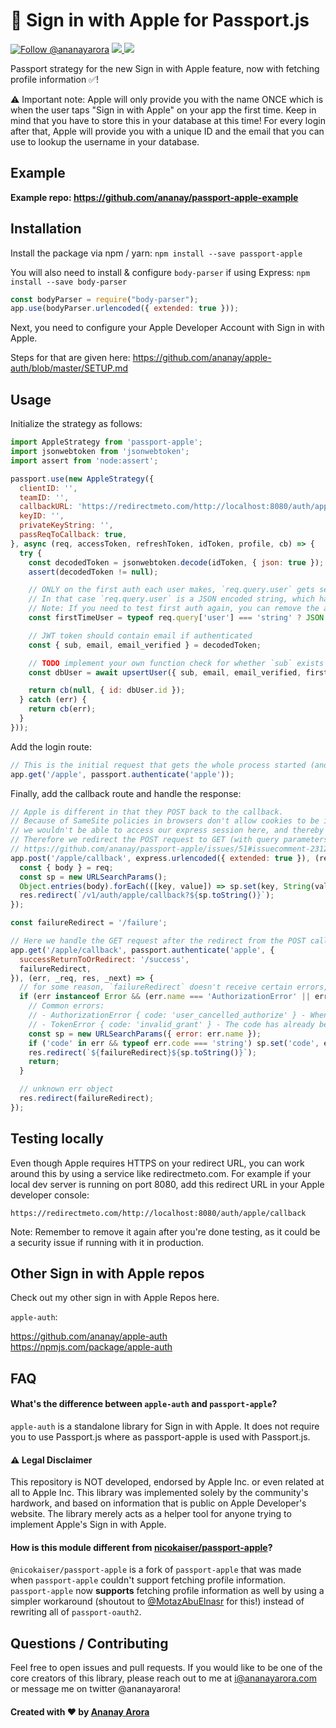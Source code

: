 #  Sign in with Apple for Passport.js

<a href="https://twitter.com/intent/follow?screen_name=ananayarora"><img src="https://img.shields.io/twitter/follow/ananayarora.svg?label=Follow%20@ananayarora" alt="Follow @ananayarora"></img></a>
<a href="https://npmjs.com/package/passport-apple">
  <img src="https://img.shields.io/npm/dt/passport-apple.svg"></img>
  <img src="https://img.shields.io/npm/v/passport-apple.svg"></img>
</a>
</p>

Passport strategy for the new Sign in with Apple feature, now with fetching profile information ✅!

⚠️ Important note: Apple will only provide you with the name ONCE which is when the user taps "Sign in with Apple" on your app the first time. Keep in mind that you have to store this in your database at this time! For every login after that, Apple will provide you with a unique ID and the email that you can use to lookup the username in your database.

## Example

**Example repo: https://github.com/ananay/passport-apple-example**

## Installation
Install the package via npm / yarn:
``` npm install --save passport-apple ```

You will also need to install & configure `body-parser` if using Express:
``` npm install --save body-parser ```

```js
const bodyParser = require("body-parser");
app.use(bodyParser.urlencoded({ extended: true }));
```

Next, you need to configure your Apple Developer Account with Sign in with Apple.

Steps for that are given here:
https://github.com/ananay/apple-auth/blob/master/SETUP.md

## Usage

Initialize the strategy as follows:

```js
import AppleStrategy from 'passport-apple';
import jsonwebtoken from 'jsonwebtoken';
import assert from 'node:assert';

passport.use(new AppleStrategy({
  clientID: '',
  teamID: '',
  callbackURL: 'https://redirectmeto.com/http://localhost:8080/auth/apple/callback', // redirectmeto.com is useful for local testing
  keyID: '',
  privateKeyString: '',
  passReqToCallback: true,
}, async (req, accessToken, refreshToken, idToken, profile, cb) => {
  try {
    const decodedToken = jsonwebtoken.decode(idToken, { json: true });
    assert(decodedToken != null);

    // ONLY on the first auth each user makes, `req.query.user` gets set - after that it will no longer be sent in subsequent logins.
    // In that case `req.query.user` is a JSON encoded string, which has the properties `firstName` and `lastName`.
    // Note: If you need to test first auth again, you can remove the app from "Sign in with Apple" here: https://appleid.apple.com/account/manage
    const firstTimeUser = typeof req.query['user'] === 'string' ? JSON.parse(req.query['user']) : undefined;

    // JWT token should contain email if authenticated
    const { sub, email, email_verified } = decodedToken;

    // TODO implement your own function check for whether `sub` exists in your database (or create a new user if it does not)
    const dbUser = await upsertUser({ sub, email, email_verified, firstTimeUser });

    return cb(null, { id: dbUser.id });
  } catch (err) {
    return cb(err);
  }
}));
```

Add the login route:

```js
// This is the initial request that gets the whole process started (and redirects to Apple's server)
app.get('/apple', passport.authenticate('apple'));
```

Finally, add the callback route and handle the response:

```js
// Apple is different in that they POST back to the callback.
// Because of SameSite policies in browsers don't allow cookies to be included in external POST requests
// we wouldn't be able to access our express session here, and thereby not authenticate the session.
// Therefore we redirect the POST request to GET (with query parameters).
// https://github.com/ananay/passport-apple/issues/51#issuecomment-2312651378
app.post('/apple/callback', express.urlencoded({ extended: true }), (req, res) => {
  const { body } = req;
  const sp = new URLSearchParams();
  Object.entries(body).forEach(([key, value]) => sp.set(key, String(value)));
  res.redirect(`/v1/auth/apple/callback?${sp.toString()}`);
});

const failureRedirect = '/failure';

// Here we handle the GET request after the redirect from the POST callback above
app.get('/apple/callback', passport.authenticate('apple', {
  successReturnToOrRedirect: '/success',
  failureRedirect,
}), (err, _req, res, _next) => {
  // for some reason, `failureRedirect` doesn't receive certain errors, so we need an error handler here.
  if (err instanceof Error && (err.name === 'AuthorizationError' || err.name === 'TokenError')) {
    // Common errors:
    // - AuthorizationError { code: 'user_cancelled_authorize' } - When the user cancels the operation
    // - TokenError { code: 'invalid_grant' } - The code has already been used
    const sp = new URLSearchParams({ error: err.name });
    if ('code' in err && typeof err.code === 'string') sp.set('code', err.code);
    res.redirect(`${failureRedirect}${sp.toString()}`);
    return;
  }

  // unknown err object
  res.redirect(failureRedirect);
});
```

## Testing locally

Even though Apple requires HTTPS on your redirect URL, you can work around this by using a service like redirectmeto.com. For example if your local dev server is running on port 8080, add this redirect URL in your Apple developer console:

```
https://redirectmeto.com/http://localhost:8080/auth/apple/callback
```

Note: Remember to remove it again after you're done testing, as it could be a security issue if running with it in production.

## Other Sign in with Apple repos

Check out my other sign in with Apple Repos here.

```apple-auth```:

<a href="https://github.com/ananay/apple-auth">https://github.com/ananay/apple-auth</a><br />
<a href="https://npmjs.com/package/apple-auth">https://npmjs.com/package/apple-auth</a>


## FAQ

#### What's the difference between `apple-auth` and `passport-apple`?
`apple-auth` is a standalone library for Sign in with Apple. It does not require you to use Passport.js where as passport-apple is used with Passport.js.

#### ⚠️ Legal Disclaimer
This repository is NOT developed, endorsed by Apple Inc. or even related at all to Apple Inc. This library was implemented solely by the community's hardwork, and based on information that is public on Apple Developer's website. The library merely acts as a helper tool for anyone trying to implement Apple's Sign in with Apple.

#### How is this module different from [nicokaiser/passport-apple](https://github.com/nicokaiser/passport-apple)?
`@nicokaiser/passport-apple` is a fork of `passport-apple` that was made when `passport-apple` couldn't support fetching profile information. `passport-apple` now **supports** fetching profile information as well by using a simpler workaround (shoutout to [@MotazAbuElnasr](https://github.com/MotazAbuElnasr) for this!) instead of rewriting all of `passport-oauth2`.

## Questions / Contributing

Feel free to open issues and pull requests. If you would like to be one of the core creators of this library, please reach out to me at i@ananayarora.com or message me on twitter @ananayarora!

<h4> Created with ❤️ by <a href="https://ananayarora.com">Ananay Arora</a></h4>
